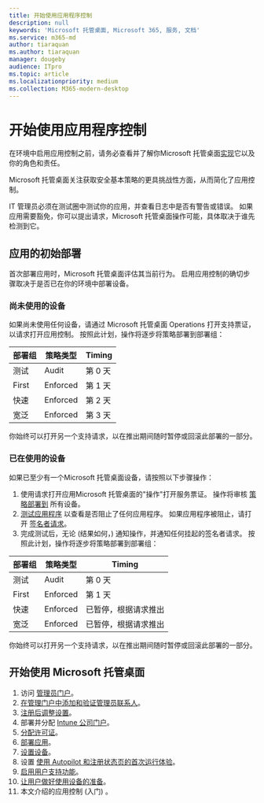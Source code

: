 ```yaml
---
title: 开始使用应用程序控制
description: null
keywords: 'Microsoft 托管桌面, Microsoft 365, 服务, 文档'
ms.service: m365-md
author: tiaraquan
ms.author: tiaraquan
manager: dougeby
audience: ITpro
ms.topic: article
ms.localizationpriority: medium
ms.collection: M365-modern-desktop
---
```


# <a name="get-started-with-app-control"></a>开始使用应用程序控制

在环境中启用应用控制之前，请务必查看并了解你Microsoft 托管桌面[实现](../service-description/app-control.md)它以及你的角色和责任。

Microsoft 托管桌面关注获取安全基本策略的更具挑战性方面，从而简化了应用控制。

IT 管理员必须在测试圈中测试你的应用，并查看日志中是否有警告或错误。 如果应用需要豁免，你可以提出请求，Microsoft 托管桌面操作可能，具体取决于谁先检测到它。

## <a name="initial-deployment-of-apps"></a>应用的初始部署

首次部署应用时，Microsoft 托管桌面评估其当前行为。 启用应用控制的确切步骤取决于是否已在你的环境中部署设备。

### <a name="devices-not-yet-in-use"></a>尚未使用的设备

如果尚未使用任何设备，请通过 Microsoft 托管桌面 Operations 打开支持票证，以请求打开应用控制。 按照此计划，操作将逐步将策略部署到部署组：

| 部署组 | 策略类型 | Timing |
| ------ | ------ | ------ |
| 测试 |  Audit |  第 0 天 |
| First | Enforced | 第 1 天 |
| 快速 | Enforced |  第 2 天 |
| 宽泛 | Enforced |  第 3 天 |

你始终可以打开另一个支持请求，以在推出期间随时暂停或回滚此部署的一部分。

### <a name="devices-already-in-use"></a>已在使用的设备

如果已至少有一个Microsoft 托管桌面设备，请按照以下步骤操作：

1. 使用请求打开应用Microsoft 托管桌面的"操作"打开服务票证。 操作将审核 [策略部署到](../service-description/app-control.md#audit-policy) 所有设备。
2. [测试应用程序](../working-with-managed-desktop/work-with-app-control.md#add-a-new-app) 以查看是否阻止了任何应用程序。 如果应用程序被阻止，请打开 [签名者请求](../working-with-managed-desktop/work-with-app-control.md#add-or-remove-a-trusted-signer)。
3. 完成测试后，无论 (结果如何，) 通知操作，并通知任何挂起的签名者请求。 按照此计划，操作将逐步将策略部署到部署组：

| 部署组 | 策略类型 | Timing |
| ------ | ------ | ------ |
| 测试     | Audit |  第 0 天 |
| First     | Enforced | 第 1 天 |
| 快速     | Enforced |  已暂停，根据请求推出 |
| 宽泛     | Enforced |  已暂停，根据请求推出 |

你始终可以打开另一个支持请求，以在推出期间随时暂停或回滚此部署的一部分。

## <a name="steps-to-get-started-with-microsoft-managed-desktop"></a>开始使用 Microsoft 托管桌面

1. 访问 [管理员门户](access-admin-portal.md)。
1. [在管理门户中添加和验证管理员联系人](add-admin-contacts.md)。
1. [注册后调整设置](conditional-access.md)。
1. 部署并分配 [Intune 公司门户](company-portal.md)。
1. [分配许可证](assign-licenses.md)。
1. [部署应用](deploy-apps.md)。
1. [设置设备](set-up-devices.md)。
1. 设置 [使用 Autopilot 和注册状态页的首次运行体验](esp-first-run.md)。
1. [启用用户支持功能](enable-support.md)。
1. [让用户做好使用设备的准备](get-started-devices.md)。
1. 本文介绍的应用控制 (入门) 。
